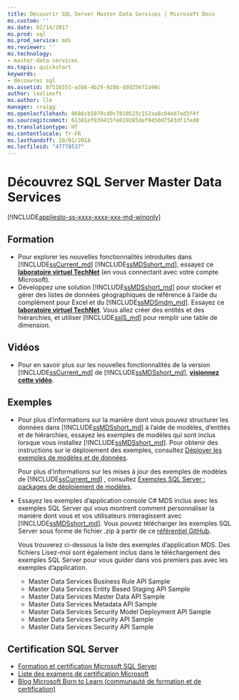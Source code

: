 ```yaml
---
title: Découvrir SQL Server Master Data Services | Microsoft Docs
ms.custom: ''
ms.date: 02/14/2017
ms.prod: sql
ms.prod_service: mds
ms.reviewer: ''
ms.technology:
- master-data-services
ms.topic: quickstart
keywords:
- découvrez sql
ms.assetid: 87516551-a3b6-4b29-928b-ddd25672a98c
author: leolimsft
ms.author: lle
manager: craigg
ms.openlocfilehash: 0686cb5079cd0c7810523c152aa8c04eb7ad3f4f
ms.sourcegitcommit: 61381ef939415fe019285def9450d7583df1fed0
ms.translationtype: HT
ms.contentlocale: fr-FR
ms.lasthandoff: 10/01/2018
ms.locfileid: "47778537"
---
```

# <a name="learn-sql-server-master-data-services"></a>Découvrez SQL Server Master Data Services

[!INCLUDE[appliesto-ss-xxxx-xxxx-xxx-md-winonly](../includes/appliesto-ss-xxxx-xxxx-xxx-md-winonly.md)]

  
  
## <a name="training"></a>Formation  
* Pour explorer les nouvelles fonctionnalités introduites dans [!INCLUDE[ssCurrent_md](../includes/sscurrent-md.md)] [!INCLUDE[ssMDSshort_md](../includes/ssmdsshort-md.md)], essayez ce [**laboratoire virtuel TechNet**](https://vlabs.holsystems.com/vlabs/technet?eng=VLabs&auth=none&src=vlabs&altadd=true&labid=23113&lod=true) (en vous connectant avec votre compte Microsoft).  
* Développez une solution [!INCLUDE[ssMDSshort_md](../includes/ssmdsshort-md.md)] pour stocker et gérer des listes de données géographiques de référence à l’aide du complément pour Excel et du [!INCLUDE[ssMDSmdm_md](../includes/ssmdsmdm-md.md)]. Essayez ce [**laboratoire virtuel TechNet**](https://vlabs.holsystems.com/vlabs/technet?eng=VLabs&auth=none&src=vlabs&altadd=true&labid=23112&lod=true). Vous allez créer des entités et des hiérarchies, et utiliser [!INCLUDE[ssIS_md](../includes/ssis-md.md)] pour remplir une table de dimension.  
  
## <a name="videos"></a>Vidéos  
* Pour en savoir plus sur les nouvelles fonctionnalités de la version [!INCLUDE[ssCurrent_md](../includes/sscurrent-md.md)] de [!INCLUDE[ssMDSshort_md](../includes/ssmdsshort-md.md)], [**visionnez cette vidéo**](https://www.youtube.com/watch?v=cKA72FpOVxI).  
  
## <a name="samples"></a>Exemples  
* Pour plus d’informations sur la manière dont vous pouvez structurer les données dans [!INCLUDE[ssMDSshort_md](../includes/ssmdsshort-md.md)] à l’aide de modèles, d’entités et de hiérarchies, essayez les exemples de modèles qui sont inclus lorsque vous installez [!INCLUDE[ssMDSshort_md](../includes/ssmdsshort-md.md)]. Pour obtenir des instructions sur le déploiement des exemples, consultez [Déployer les exemples de modèles et de données](../master-data-services/master-data-services-installation-and-configuration.md#deploySample).   
  
    Pour plus d’informations sur les mises à jour des exemples de modèles de [!INCLUDE[ssCurrent_md](../includes/sscurrent-md.md)] , consultez [Exemples SQL Server : packages de déploiement de modèles](../master-data-services/sql-server-samples-model-deployment-packages-mds.md).  
  
* Essayez les exemples d’application console C# MDS inclus avec les exemples SQL Server qui vous montrent comment personnaliser la manière dont vous et vos utilisateurs interagissent avec [!INCLUDE[ssMDSshort_md](../includes/ssmdsshort-md.md)]. Vous pouvez télécharger les exemples SQL Server sous forme de fichier .zip à partir de ce [référentiel GitHub](https://github.com/Microsoft/sql-server-samples).  
  
    Vous trouverez ci-dessous la liste des exemples d’application MDS. Des fichiers Lisez-moi sont également inclus dans le téléchargement des exemples SQL Server pour vous guider dans vos premiers pas avec les exemples d’application.  
    * Master Data Services Business Rule API Sample  
    * Master Data Services Entity Based Staging API Sample  
    * Master Data Services Master Data API Sample  
    * Master Data Services Metadata API Sample  
    * Master Data Services Security Model Deployment API Sample  
    * Master Data Services Security API Sample  
    * Master Data Services Security API Sample  
  
## <a name="sql-server-certification"></a>Certification SQL Server  
* [Formation et certification Microsoft SQL Server](https://www.microsoft.com/en-us/learning/sql-training.aspx)  
* [Liste des examens de certification Microsoft](https://www.microsoft.com/en-us/learning/exam-list.aspx)  
* [Blog Microsoft Born to Learn (communauté de formation et de certification)](https://borntolearn.mslearn.net/b/weblog/archive/2016/03)  
  
  
  
  
  
  

